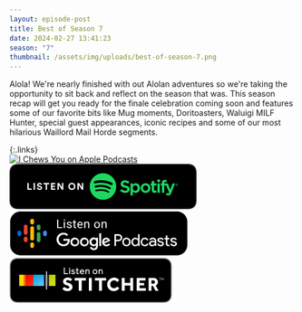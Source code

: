 ```yaml
---
layout: episode-post
title: Best of Season 7
date: 2024-02-27 13:41:23
season: "7"
thumbnail: /assets/img/uploads/best-of-season-7.png
---
```

Alola! We're nearly finished with out Alolan adventures so we're taking the opportunity to sit back and reflect on the season that was. This season recap will get you ready for the finale celebration coming soon and features some of our favorite bits like Mug moments, Doritoasters, Waluigi MILF Hunter, special guest appearances, iconic recipes and some of our most hilarious Waillord Mail Horde segments. 

{:.links}  
[![I Chews You on Apple Podcasts](https://linkmaker.itunes.apple.com/en-us/badge-lrg.svg?releaseDate=2019-04-16T00:00:00Z&kind=podcast&bubble=podcasts)](https://podcasts.apple.com/us/podcast/i-chews-you/id1455409177)  [![I Chews You on Spotify](/assets/img/uploads/spotify-badge-button.svg)](https://open.spotify.com/show/0jnKQj2LKG2Pfme8BfJQBz)  [![I Chews You on Google Podcasts](/assets/img/uploads/google-podcasts-badge-button.svg)](undefined)  [![I Chews You on Stitcher](/assets/img/uploads/stitcher-badge-button.svg)](undefined)